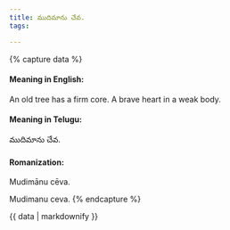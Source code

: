 ```yaml
---
title: ముదిమాను చేవ.
tags:

---
```


{% capture data %}
#### Meaning in English:
An old tree has a firm core.
A brave heart in a weak body.

#### Meaning in Telugu:
ముదిమాను చేవ.

#### Romanization:
Mudimānu cēva.

Mudimanu ceva.
{% endcapture %}

{{ data | markdownify }}

